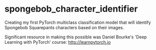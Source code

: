 # spongebob_character_identifier
Creating my first PyTorch multiclass classification model that will identify Spongebob Squarepants characters based on their images.

Significant resource in making this possible was Daniel Bourke's 'Deep Learning with PyTorch' course: http://learnpytorch.io
